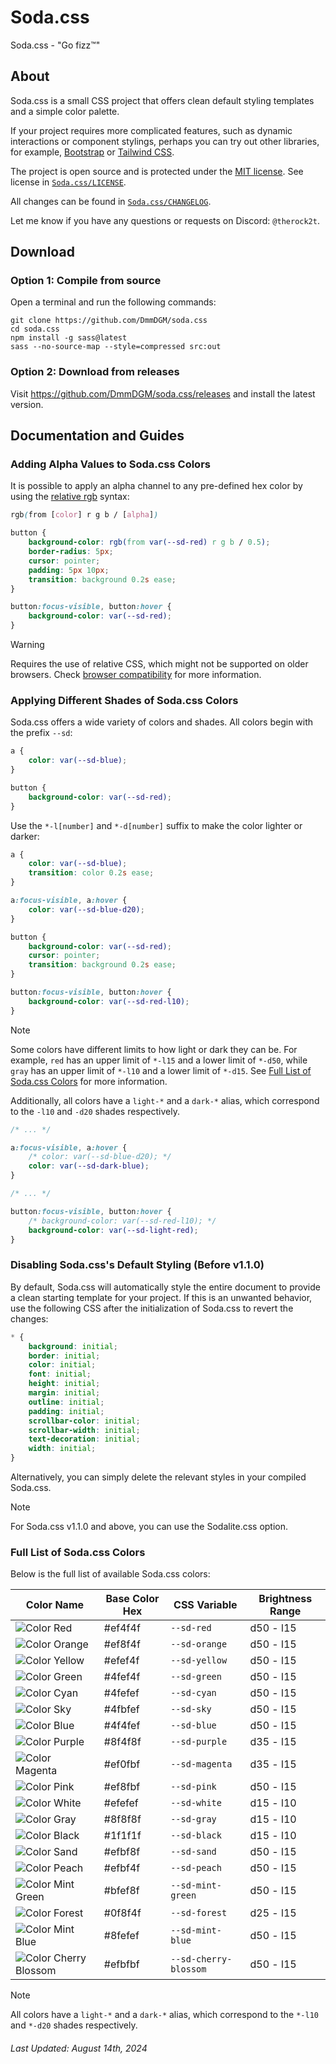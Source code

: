 # Soda.css

Soda.css - "Go fizz™"

## About

Soda.css is a small CSS project that offers clean default styling templates and a simple color palette.

If your project requires more complicated features, such as dynamic interactions or component stylings, perhaps you can try out other libraries, for example, [Bootstrap](https://getbootstrap.com/) or [Tailwind CSS](https://tailwindcss.com/).

The project is open source and is protected under the [MIT license](https://opensource.org/license/mit). See license in [`Soda.css/LICENSE`](./LICENSE).

All changes can be found in [`Soda.css/CHANGELOG`](./CHANGELOG).

Let me know if you have any questions or requests on Discord: `@therock2t`.

## Download

### Option 1: Compile from source

Open a terminal and run the following commands:

```shell
git clone https://github.com/DmmDGM/soda.css
cd soda.css
npm install -g sass@latest
sass --no-source-map --style=compressed src:out
```

### Option 2: Download from releases

Visit https://github.com/DmmDGM/soda.css/releases and install the latest version.

## Documentation and Guides

### Adding Alpha Values to Soda.css Colors

It is possible to apply an alpha channel to any pre-defined hex color by using the [relative rgb](https://developer.mozilla.org/en-US/docs/Web/CSS/color_value/rgb#relative_value_syntax) syntax:

```css
rgb(from [color] r g b / [alpha])
```

```css
button {
	background-color: rgb(from var(--sd-red) r g b / 0.5);
	border-radius: 5px;
	cursor: pointer;
	padding: 5px 10px;
	transition: background 0.2s ease;
}

button:focus-visible, button:hover {
	background-color: var(--sd-red);
}
```

> [!WARNING]
> Requires the use of relative CSS, which might not be supported on older browsers.
> Check [browser compatibility](https://developer.mozilla.org/en-US/docs/Web/CSS/color_value/rgb#browser_compatibility) for more information.

### Applying Different Shades of Soda.css Colors

Soda.css offers a wide variety of colors and shades. All colors begin with the prefix `--sd`:

```css
a {
	color: var(--sd-blue);
}

button {
	background-color: var(--sd-red);
}
```

Use the `*-l[number]` and `*-d[number]` suffix to make the color lighter or darker:

```css
a {
	color: var(--sd-blue);
	transition: color 0.2s ease;
}

a:focus-visible, a:hover {
	color: var(--sd-blue-d20);
}

button {
	background-color: var(--sd-red);
	cursor: pointer;
	transition: background 0.2s ease;
}

button:focus-visible, button:hover {
	background-color: var(--sd-red-l10);
}
```

> [!NOTE]
> Some colors have different limits to how light or dark they can be.
> For example, `red` has an upper limit of `*-l15` and a lower limit of `*-d50`, while `gray` has an upper limit of `*-l10` and a lower limit of `*-d15`.
> See [Full List of Soda.css Colors](#full-list-of-sodacss-colors) for more information.

Additionally, all colors have a `light-*` and a `dark-*` alias, which correspond to the `-l10` and `-d20` shades respectively.

```css
/* ... */

a:focus-visible, a:hover {
	/* color: var(--sd-blue-d20); */
	color: var(--sd-dark-blue);
}

/* ... */

button:focus-visible, button:hover {
	/* background-color: var(--sd-red-l10); */
	background-color: var(--sd-light-red);
}
```

### Disabling Soda.css's Default Styling (Before v1.1.0)

By default, Soda.css will automatically style the entire document to provide a clean starting template for your project. If this is an unwanted behavior, use the following CSS after the initialization of Soda.css to revert the changes:

```css
* {
	background: initial;
	border: initial;
	color: initial;
	font: initial;
	height: initial;
	margin: initial;
	outline: initial;
	padding: initial;
	scrollbar-color: initial;
	scrollbar-width: initial;
	text-decoration: initial;
	width: initial;
}
```

Alternatively, you can simply delete the relevant styles in your compiled Soda.css.

> [!NOTE]
> For Soda.css v1.1.0 and above, you can use the Sodalite.css option.

### Full List of Soda.css Colors

Below is the full list of available Soda.css colors:

Color Name | Base Color Hex | CSS Variable | Brightness Range
-|-|-|-
![Color](https://singlecolorimage.com/get/ef4f4f/10x10) Red | #ef4f4f | `--sd-red` | d50 - l15
![Color](https://singlecolorimage.com/get/ef8f4f/10x10) Orange | #ef8f4f | `--sd-orange` | d50 - l15
![Color](https://singlecolorimage.com/get/efef4f/10x10) Yellow | #efef4f | `--sd-yellow` | d50 - l15
![Color](https://singlecolorimage.com/get/4fef4f/10x10) Green | #4fef4f | `--sd-green` | d50 - l15
![Color](https://singlecolorimage.com/get/4fefef/10x10) Cyan | #4fefef | `--sd-cyan` | d50 - l15
![Color](https://singlecolorimage.com/get/4fbfef/10x10) Sky | #4fbfef | `--sd-sky` | d50 - l15
![Color](https://singlecolorimage.com/get/4f4fef/10x10) Blue | #4f4fef | `--sd-blue` | d50 - l15
![Color](https://singlecolorimage.com/get/8f4f8f/10x10) Purple | #8f4f8f | `--sd-purple` | d35 - l15
![Color](https://singlecolorimage.com/get/ef0fbf/10x10) Magenta | #ef0fbf | `--sd-magenta` | d35 - l15
![Color](https://singlecolorimage.com/get/ef8fbf/10x10) Pink | #ef8fbf | `--sd-pink` | d50 - l15
![Color](https://singlecolorimage.com/get/efefef/10x10) White | #efefef | `--sd-white` | d15 - l10
![Color](https://singlecolorimage.com/get/8f8f8f/10x10) Gray | #8f8f8f | `--sd-gray` | d15 - l10
![Color](https://singlecolorimage.com/get/1f1f1f/10x10) Black | #1f1f1f | `--sd-black` | d15 - l10
![Color](https://singlecolorimage.com/get/efbf8f/10x10) Sand | #efbf8f | `--sd-sand` | d50 - l15
![Color](https://singlecolorimage.com/get/efbf4f/10x10) Peach | #efbf4f | `--sd-peach` | d50 - l15
![Color](https://singlecolorimage.com/get/bfef8f/10x10) Mint Green | #bfef8f | `--sd-mint-green` | d50 - l15
![Color](https://singlecolorimage.com/get/0f8f4f/10x10) Forest | #0f8f4f | `--sd-forest` | d25 - l15
![Color](https://singlecolorimage.com/get/8fefef/10x10) Mint Blue | #8fefef | `--sd-mint-blue` | d50 - l15
![Color](https://singlecolorimage.com/get/efbfbf/10x10) Cherry Blossom | #efbfbf | `--sd-cherry-blossom` | d50 - l15

> [!NOTE]
> All colors have a `light-*` and a `dark-*` alias, which correspond to the `*-l10` and `*-d20` shades respectively. 

###### Last Updated: August 14th, 2024